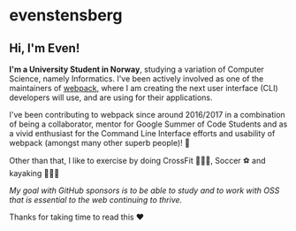 # evenstensberg


## Hi, I'm Even!

**I'm a University Student in Norway**, studying a variation of Computer Science, namely Informatics. I've been actively involved as one of the maintainers of [webpack](https://webpack.js.org/), where I am creating the next user interface (CLI) developers will use, and are using for their applications. 


I've been contributing to webpack since around 2016/2017 in a combination of being a collaborator, mentor for Google Summer of Code Students and as a vivid enthusiast for the Command Line Interface efforts and usability of webpack (amongst many other superb people)! 🥰

Other than that, I like to exercise by doing CrossFit 🏋🏽‍♀️, Soccer ⚽️ and kayaking 🚣🏼‍♂️

_My goal with GitHub sponsors is to be able to study and to work with OSS that is essential to the web continuing to thrive._ 

Thanks for taking time to read this ♥️
